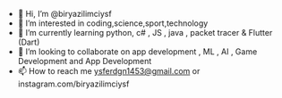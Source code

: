 - 👋 Hi, I’m @biryazilimciysf
- 👀 I’m interested in coding,science,sport,technology
- 🌱 I’m currently learning python, c# , JS , java ,  packet tracer & Flutter (Dart)
- 💞️ I’m looking to collaborate on app development , ML , AI , Game Development and App Development
- 📫 How to reach me ysferdgn1453@gmail.com or instagram.com/biryazilimciysf

<!---
biryazilimciysf/biryazilimciysf is a ✨ special ✨ repository because its `README.md` (this file) appears on your GitHub profile.
You can click the Preview link to take a look at your changes.
--->
